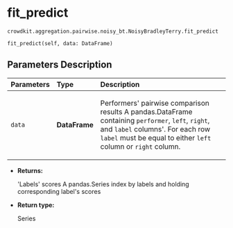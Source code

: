 # fit_predict
`crowdkit.aggregation.pairwise.noisy_bt.NoisyBradleyTerry.fit_predict`

```
fit_predict(self, data: DataFrame)
```

## Parameters Description

| Parameters | Type | Description |
| :----------| :----| :-----------|
`data`|**DataFrame**|<p>Performers&#x27; pairwise comparison results A pandas.DataFrame containing `performer`, `left`, `right`, and `label` columns&#x27;. For each row `label` must be equal to either `left` column or `right` column.</p>

* **Returns:**

  'Labels' scores
A pandas.Series index by labels and holding corresponding label's scores

* **Return type:**

  Series
